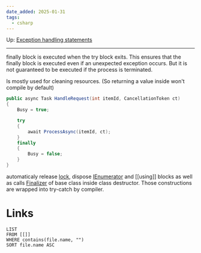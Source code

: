 ```yaml
---
date_added: 2025-01-31
tags:
  - csharp
---
```

Up: [Exception handling statements](Exception%20handling%20statements.md)
___
 finally block is executed when the try block exits. This ensures that the finally block is executed even if an unexpected exception occurs. But it is not guaranteed to be executed if the process is terminated.

Is mostly used for cleaning resources. (So returning a value inside won't compile by default)

```cs
public async Task HandleRequest(int itemId, CancellationToken ct)
{
    Busy = true;

    try
    {
        await ProcessAsync(itemId, ct);
    }
    finally
    {
        Busy = false;
    }
}
```

automaticaly release [lock](lock.md), dispose [IEnumerator](IEnumerator.md) and [[using]] blocks as well as calls [Finalizer](Finalizer.md) of base class inside class destructor. Those constructions are wrapped into try-catch by compiler. 
# Links
```dataview
LIST
FROM [[]]
WHERE contains(file.name, "")
SORT file.name ASC
```
